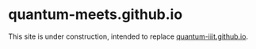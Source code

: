 # quantum-meets.github.io

This site is under construction, intended to replace [quantum-iiit.github.io](https://quantum-iiit.github.io).
